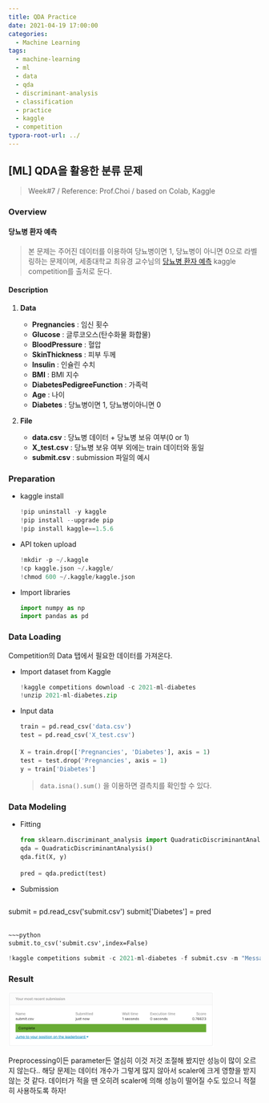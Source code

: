 ```yaml
---
title: QDA Practice
date: 2021-04-19 17:00:00
categories:
  - Machine Learning
tags:
  - machine-learning
  - ml
  - data
  - qda
  - discriminant-analysis
  - classification
  - practice
  - kaggle
  - competition
typora-root-url: ../
---
```




## [ML] QDA을 활용한 분류 문제

> Week#7 / Reference: Prof.Choi / based on Colab, Kaggle



### Overview

#### 당뇨병 환자 예측

> 본 문제는 주어진 데이터를 이용하여 당뇨병이면 1, 당뇨병이 아니면 0으로 라벨링하는 문제이며, 세종대학교 최유경 교수님의 [당뇨병 환자 예측](https://www.kaggle.com/c/2021-ml-diabetes) kaggle competition를 출처로 둔다.

#### Description

1. **Data**

   - **Pregnancies** : 임신 횟수
   - **Glucose** : 글루코오스(탄수화물 화합물)
   - **BloodPressure** : 혈압
   - **SkinThickness** : 피부 두께
   - **Insulin** : 인슐린 수치
   - **BMI** : BMI 지수
   - **DiabetesPedigreeFunction** : 가족력
   - **Age** : 나이
   - **Diabetes** : 당뇨병이면 1, 당뇨병이아니면 0
2. **File**

   - **data.csv** : 당뇨병 데이터 + 당뇨병 보유 여부(0 or 1)
   - **X_test.csv** : 당뇨병 보유 여부 외에는 train 데이터와 동일
   - **submit.csv** : submission 파일의 예시



### Preparation

- kaggle install

  ~~~python
  !pip uninstall -y kaggle
  !pip install --upgrade pip
  !pip install kaggle==1.5.6
  ~~~

- API token upload

  ~~~python
  !mkdir -p ~/.kaggle
  !cp kaggle.json ~/.kaggle/
  !chmod 600 ~/.kaggle/kaggle.json
  ~~~

- Import libraries

  ~~~python
  import numpy as np
  import pandas as pd
  ~~~



### Data Loading

Competition의 Data 탭에서 필요한 데이터를 가져온다.

- Import dataset from Kaggle

  ~~~python
  !kaggle competitions download -c 2021-ml-diabetes
  !unzip 2021-ml-diabetes.zip
  ~~~

- Input data

  ~~~python
  train = pd.read_csv('data.csv')
  test = pd.read_csv('X_test.csv')
  
  X = train.drop(['Pregnancies', 'Diabetes'], axis = 1)
  test = test.drop('Pregnancies', axis = 1)
  y = train['Diabetes']
  ~~~
  
  > `data.isna().sum()` 을 이용하면 결측치를 확인할 수 있다.




### Data Modeling

- Fitting

  ~~~python
  from sklearn.discriminant_analysis import QuadraticDiscriminantAnalysis
  qda = QuadraticDiscriminantAnalysis()
  qda.fit(X, y)
  
  pred = qda.predict(test)
  ~~~

- Submission

  ~~~python
submit = pd.read_csv('submit.csv')
  submit['Diabetes'] = pred
  ~~~
  
  ~~~python
  submit.to_csv('submit.csv',index=False)
  ~~~
  
  ~~~python
  !kaggle competitions submit -c 2021-ml-diabetes -f submit.csv -m "Message"
  ~~~
  
  


### Result

<img src="/images/post19-ml-w7-3/1.png" alt="score" style="zoom:40%;border:none" /> 

Preprocessing이든 parameter든 열심히 이것 저것 조절해 봤지만 성능이 많이 오르지 않는다.. 해당 문제는 데이터 개수가 그렇게 많지 않아서 scaler에 크게 영향을 받지 않는 것 같다. 데이터가 적을 땐 오히려 scaler에 의해 성능이 떨어질 수도 있으니 적절히 사용하도록 하자!